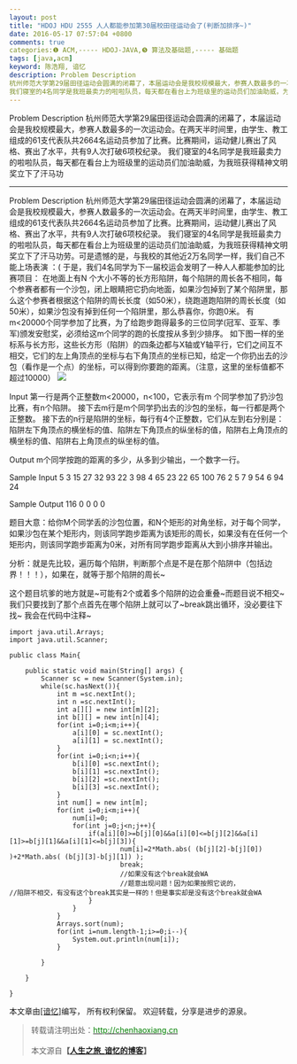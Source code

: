 ```yaml
---
layout: post
title: "HDOJ HDU 2555 人人都能参加第30届校田径运动会了(判断加排序~)"
date: 2016-05-17 07:57:04 +0800
comments: true
categories:❶ ACM,----- HDOJ-JAVA,❺ 算法及基础题,----- 基础题
tags: [java,acm]
keyword: 陈浩翔, 谙忆
description: Problem Description 
杭州师范大学第29届田径运动会圆满的闭幕了，本届运动会是我校规模最大，参赛人数最多的一次运动会。在两天半时间里，由学生、教工组成的61支代表队共2664名运动员参加了比赛。比赛期间，运动健儿赛出了风格、赛出了水平，共有9人次打破6项校纪录。 
我们寝室的4名同学是我班最卖力的啦啦队员，每天都在看台上为班级里的运动员们加油助威，为我班获得精神文明奖立下了汗马功 
---
```



Problem Description 
杭州师范大学第29届田径运动会圆满的闭幕了，本届运动会是我校规模最大，参赛人数最多的一次运动会。在两天半时间里，由学生、教工组成的61支代表队共2664名运动员参加了比赛。比赛期间，运动健儿赛出了风格、赛出了水平，共有9人次打破6项校纪录。 
我们寝室的4名同学是我班最卖力的啦啦队员，每天都在看台上为班级里的运动员们加油助威，为我班获得精神文明奖立下了汗马功
<!-- more -->
----------

Problem Description
杭州师范大学第29届田径运动会圆满的闭幕了，本届运动会是我校规模最大，参赛人数最多的一次运动会。在两天半时间里，由学生、教工组成的61支代表队共2664名运动员参加了比赛。比赛期间，运动健儿赛出了风格、赛出了水平，共有9人次打破6项校纪录。
我们寝室的4名同学是我班最卖力的啦啦队员，每天都在看台上为班级里的运动员们加油助威，为我班获得精神文明奖立下了汗马功劳。可是遗憾的是，与我校的其他近2万名同学一样，我们自己不能上场表演 ：(
于是，我们4名同学为下一届校运会发明了一种人人都能参加的比赛项目：
在地面上有N 个大小不等的长方形陷阱，每个陷阱的周长各不相同，每个参赛者都有一个沙包，闭上眼睛把它扔向地面，如果沙包掉到了某个陷阱里，那么这个参赛者根据这个陷阱的周长长度（如50米），绕跑道跑陷阱的周长长度（如50米），如果沙包没有掉到任何一个陷阱里，那么恭喜你，你跑0米。
有m<20000个同学参加了比赛，为了给跑步跑得最多的三位同学(冠军、亚军、季军)颁发安慰奖，必须给这m个同学的跑的长度按从多到少排序。
如下图一样的坐标系与长方形，这些长方形（陷阱）的四条边都与X轴或Y轴平行，它们之间互不相交，它们的左上角顶点的坐标与右下角顶点的坐标已知，给定一个你扔出去的沙包（看作是一个点）的坐标，可以得到你要跑的距离。（注意，这里的坐标值都不超过10000）
![](http://img.blog.csdn.net/20160517194939544)


 

Input
第一行是两个正整数m<20000，n<100，它表示有m 个同学参加了扔沙包比赛，有n个陷阱。
接下去m行是m个同学扔出去的沙包的坐标，每一行都是两个正整数。
接下去的n行是陷阱的坐标，每行有4个正整数，它们从左到右分别是：陷阱左下角顶点的横坐标的值、陷阱左下角顶点的纵坐标的值，陷阱右上角顶点的横坐标的值、陷阱右上角顶点的纵坐标的值。


 

Output
m个同学按跑的距离的多少，从多到少输出，一个数字一行。
 

Sample Input
5 3
15 27
32 93
22 3
98 4
65 23
22 65 100 76
2 5 7 9
54 6 94 24
 

Sample Output
116
0
0
0
0



题目大意：给你M个同学丢的沙包位置，和N个矩形的对角坐标，对于每个同学，如果沙包在某个矩形内，则该同学跑步距离为该矩形的周长，如果没有在任何一个矩形内，则该同学跑步距离为0米，对所有同学跑步距离从大到小排序并输出。

分析：就是先比较，遍历每个陷阱，判断那个点是不是在那个陷阱中（包括边界！！！），如果在，就等于那个陷阱的周长~


这个题目坑爹的地方就是~可能有2个或着多个陷阱的边会重叠~而题目说不相交~我们只要找到了那个点首先在哪个陷阱上就可以了~break跳出循环，没必要往下找~
我会在代码中注释~

```
import java.util.Arrays;
import java.util.Scanner;

public class Main{

	public static void main(String[] args) {
		Scanner sc = new Scanner(System.in);
		while(sc.hasNext()){
			int m =sc.nextInt();
			int n =sc.nextInt();
			int a[][] = new int[m][2];
			int b[][] = new int[n][4];
			for(int i=0;i<m;i++){
				a[i][0] = sc.nextInt();
				a[i][1] = sc.nextInt();
			}
			for(int i=0;i<n;i++){
				b[i][0] =sc.nextInt();
				b[i][1] =sc.nextInt();
				b[i][2] =sc.nextInt();
				b[i][3] =sc.nextInt();
			}
			int num[] = new int[m];
			for(int i=0;i<m;i++){
				num[i]=0;
				for(int j=0;j<n;j++){
					if(a[i][0]>=b[j][0]&&a[i][0]<=b[j][2]&&a[i][1]>=b[j][1]&&a[i][1]<=b[j][3]){
							num[i]=2*Math.abs( (b[j][2]-b[j][0]) )+2*Math.abs( (b[j][3]-b[j][1]) );
							break;
							//如果没有这个break就会WA
							//题意出现问题！因为如果按照它说的，
//陷阱不相交，有没有这个break其实是一样的！但是事实却是没有这个break就会WA
					}
				}
			}
			Arrays.sort(num);
			for(int i=num.length-1;i>=0;i--){
				System.out.println(num[i]);
			}
			
		}
		
	}

}

```

本文章由<a href="http://chenhaoxiang.cn/">[谙忆]</a>编写， 所有权利保留。 
欢迎转载，分享是进步的源泉。
<blockquote cite='陈浩翔'>
<p background-color='#D3D3D3'>转载请注明出处：<a href='http://chenhaoxiang.cn'><font color="green">http://chenhaoxiang.cn</font></a><br><br>
本文源自<strong>【<a href='http://chenhaoxiang.cn' target='_blank'>人生之旅_谙忆的博客</a>】</strong></p>
</blockquote>
